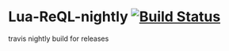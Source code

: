 # Lua-ReQL-nightly [![Build Status](https://travis-ci.org/grandquista/Lua-ReQL-nightly.svg?branch=master)](https://travis-ci.org/grandquista/Lua-ReQL-nightly)

travis nightly build for releases
